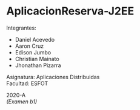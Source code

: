 # AplicacionReserva-J2EE
Integrantes: 
* Daniel Acevedo
* Aaron Cruz
* Edison Jumbo
* Christian Mainato
* Jhonathan Pizarra

Asignatura: Aplicaciones Distribuidas\
Facultad: ESFOT

2020-A\
*(Examen b1)*
